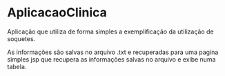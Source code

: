 # AplicacaoClinica

Aplicação que utiliza de forma simples a exemplificação da utilização de soquetes.

As informações são salvas no arquivo .txt e recuperadas para uma pagina simples jsp que recupera as informações salvas no arquivo e exibe numa tabela.
